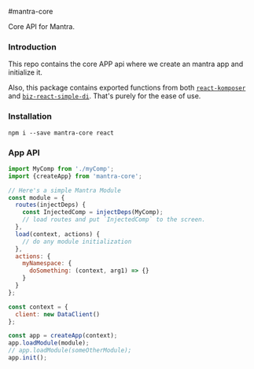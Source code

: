 #mantra-core

Core API for Mantra.

### Introduction

This repo contains the core APP api where we create an mantra app and initialize it.

Also, this package contains exported functions from both [`react-komposer`](https://github.com/kadirahq/react-komposer) and [`biz-react-simple-di`](https://github.com/junlouiegonzales/react-simple-di.git).
That's purely for the ease of use.

### Installation

```
npm i --save mantra-core react
```

### App API

```js
import MyComp from './myComp';
import {createApp} from 'mantra-core';

// Here's a simple Mantra Module
const module = {
  routes(injectDeps) {
    const InjectedComp = injectDeps(MyComp);
    // load routes and put `InjectedComp` to the screen.
  },
  load(context, actions) {
    // do any module initialization
  },
  actions: {
    myNamespace: {
      doSomething: (context, arg1) => {}
    }
  }
};

const context = {
  client: new DataClient()
};

const app = createApp(context);
app.loadModule(module);
// app.loadModule(someOtherModule);
app.init();
```
